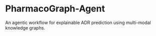# PharmacoGraph-Agent
An agentic workflow for explainable ADR prediction using multi-modal knowledge graphs.
